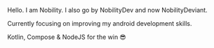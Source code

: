 Hello. I am Nobility. I also go by NobilityDev and now NobilityDeviant.

Currently focusing on improving my android development skills.

Kotlin, Compose & NodeJS for the win 😎

